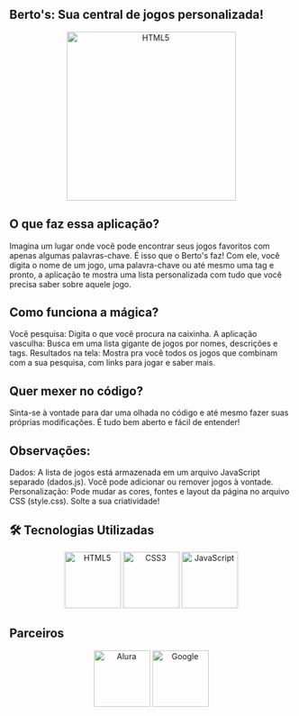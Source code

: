 ## Berto's: Sua central de jogos personalizada!
<p align="center">
  <img src="https://i.pinimg.com/originals/2d/3d/32/2d3d32e5b05958ccd4941ac0b52a67b6.gif" alt="HTML5" width="300"/>

## O que faz essa aplicação?

Imagina um lugar onde você pode encontrar seus jogos favoritos com apenas algumas palavras-chave. É isso que o Berto's faz! Com ele, você digita o nome de um jogo, uma palavra-chave ou até mesmo uma tag e pronto, a aplicação te mostra uma lista personalizada com tudo que você precisa saber sobre aquele jogo.

## Como funciona a mágica?

Você pesquisa: Digita o que você procura na caixinha.
A aplicação vasculha: Busca em uma lista gigante de jogos por nomes, descrições e tags.
Resultados na tela: Mostra pra você todos os jogos que combinam com a sua pesquisa, com links para jogar e saber mais.

## Quer mexer no código?

Sinta-se à vontade para dar uma olhada no código e até mesmo fazer suas próprias modificações. É tudo bem aberto e fácil de entender!

## Observações:

Dados: A lista de jogos está armazenada em um arquivo JavaScript separado (dados.js). Você pode adicionar ou remover jogos à vontade.
Personalização: Pode mudar as cores, fontes e layout da página no arquivo CSS (style.css). Solte a sua criatividade!

## 🛠️ Tecnologias Utilizadas

<p align="center">
  <img src="https://img.icons8.com/color/192/000000/html-5.png" alt="HTML5" width="100"/>
  <img src="https://img.icons8.com/color/192/000000/css3.png" alt="CSS3" width="100"/>
  <img src="https://img.icons8.com/color/192/000000/javascript.png" alt="JavaScript" width="100"/>
</p>

## Parceiros

<p align="center">
  <img src="https://play-lh.googleusercontent.com/yDjaHCaOn_O89vnY7eOKH6ElEBtJrmN2CSI4yhiP1_GVC2zrxXWSFGxO0lt9-CU0mV4" alt="Alura" width="100"/>
  <img src="https://img.icons8.com/?size=512&id=17949&format=png" alt="Google" width="100"/>
</p>
